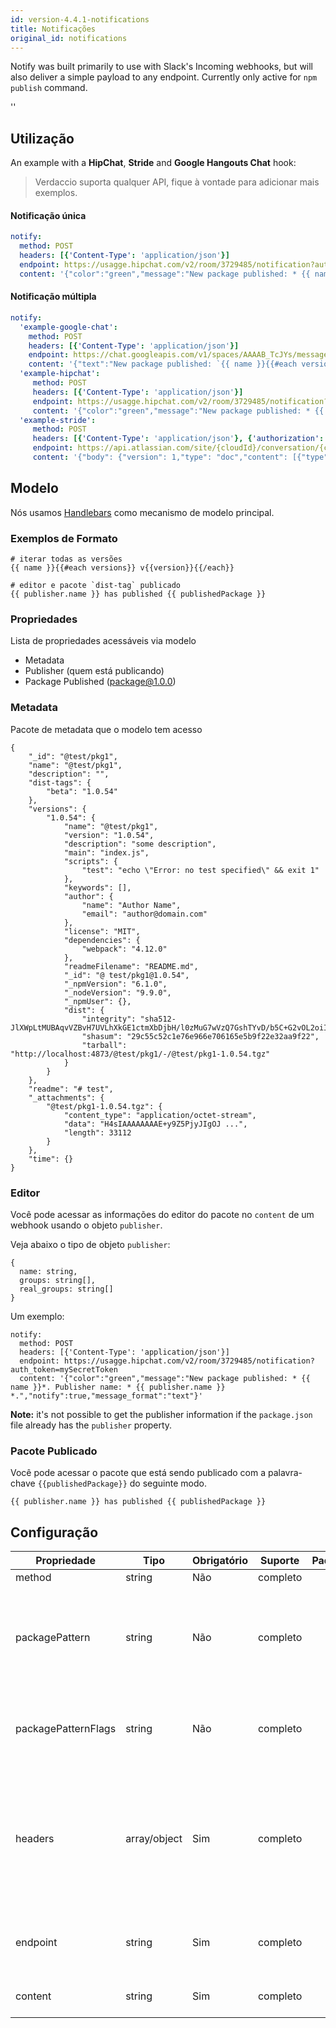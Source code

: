 ```yaml
---
id: version-4.4.1-notifications
title: Notificações
original_id: notifications
---
```


Notify was built primarily to use with Slack's Incoming webhooks, but will also deliver a simple payload to any endpoint. Currently only active for `npm publish` command.

<div id="codefund">''</div>

## Utilização

An example with a **HipChat**, **Stride** and **Google Hangouts Chat** hook:

> Verdaccio suporta qualquer API, fique à vontade para adicionar mais exemplos.

#### Notificação única

```yaml
notify:
  method: POST
  headers: [{'Content-Type': 'application/json'}]
  endpoint: https://usagge.hipchat.com/v2/room/3729485/notification?auth_token=mySecretToken
  content: '{"color":"green","message":"New package published: * {{ name }}*","notify":true,"message_format":"text"}'
```

#### Notificação múltipla

```yaml
notify:
  'example-google-chat':
    method: POST
    headers: [{'Content-Type': 'application/json'}]
    endpoint: https://chat.googleapis.com/v1/spaces/AAAAB_TcJYs/messages?key=myKey&token=myToken
    content: '{"text":"New package published: `{{ name }}{{#each versions}} v{{version}}{{/each}}`"}'
  'example-hipchat':
     method: POST
     headers: [{'Content-Type': 'application/json'}]
     endpoint: https://usagge.hipchat.com/v2/room/3729485/notification?auth_token=mySecretToken
     content: '{"color":"green","message":"New package published: * {{ name }}*","notify":true,"message_format":"text"}'
  'example-stride':
     method: POST
     headers: [{'Content-Type': 'application/json'}, {'authorization': 'Bearer secretToken'}]
     endpoint: https://api.atlassian.com/site/{cloudId}/conversation/{conversationId}/message
     content: '{"body": {"version": 1,"type": "doc","content": [{"type": "paragraph","content": [{"type": "text","text": "New package published: * {{ name }}* Publisher name: * {{ publisher.name }}"}]}]}}'
```

## Modelo

Nós usamos [Handlebars](https://handlebarsjs.com/) como mecanismo de modelo principal.

### Exemplos de Formato

```
# iterar todas as versões
{{ name }}{{#each versions}} v{{version}}{{/each}}

# editor e pacote `dist-tag` publicado
{{ publisher.name }} has published {{ publishedPackage }}
```

### Propriedades

Lista de propriedades acessáveis via modelo

* Metadata
* Publisher (quem está publicando)
* Package Published (package@1.0.0)

### Metadata

Pacote de metadata que o modelo tem acesso

```
{
    "_id": "@test/pkg1",
    "name": "@test/pkg1",
    "description": "",
    "dist-tags": {
        "beta": "1.0.54"
    },
    "versions": {
        "1.0.54": {
            "name": "@test/pkg1",
            "version": "1.0.54",
            "description": "some description",
            "main": "index.js",
            "scripts": {
                "test": "echo \"Error: no test specified\" && exit 1"
            },
            "keywords": [],
            "author": {
                "name": "Author Name",
                "email": "author@domain.com"
            },
            "license": "MIT",
            "dependencies": {
                "webpack": "4.12.0"
            },
            "readmeFilename": "README.md",
            "_id": "@ test/pkg1@1.0.54",
            "_npmVersion": "6.1.0",
            "_nodeVersion": "9.9.0",
            "_npmUser": {},
            "dist": {
                "integrity": "sha512-JlXWpLtMUBAqvVZBvH7UVLhXkGE1ctmXbDjbH/l0zMuG7wVzQ7GshTYvD/b5C+G2vOL2oiIS1RtayA/kKkTwKw==",
                "shasum": "29c55c52c1e76e966e706165e5b9f22e32aa9f22",
                "tarball": "http://localhost:4873/@test/pkg1/-/@test/pkg1-1.0.54.tgz"
            }
        }
    },
    "readme": "# test",
    "_attachments": {
        "@test/pkg1-1.0.54.tgz": {
            "content_type": "application/octet-stream",
            "data": "H4sIAAAAAAAAE+y9Z5PjyJIgOJ ...",
            "length": 33112
        }
    },
    "time": {}
}
```


### Editor

Você pode acessar as informações do editor do pacote no `content` de um webhook usando o objeto `publisher`.

Veja abaixo o tipo de objeto `publisher`:

```
{
  name: string,
  groups: string[],
  real_groups: string[]
}
```

Um exemplo:

```
notify:
  method: POST
  headers: [{'Content-Type': 'application/json'}]
  endpoint: https://usagge.hipchat.com/v2/room/3729485/notification?auth_token=mySecretToken
  content: '{"color":"green","message":"New package published: * {{ name }}*. Publisher name: * {{ publisher.name }} *.","notify":true,"message_format":"text"}'
```

**Note:** it's not possible to get the publisher information if the `package.json` file already has the `publisher` property.

### Pacote Publicado

Você pode acessar o pacote que está sendo publicado com a palavra-chave `{{publishedPackage}}` do seguinte modo.

```
{{ publisher.name }} has published {{ publishedPackage }}
```

## Configuração

| Propriedade         | Tipo         | Obrigatório | Suporte  | Padrão | Descrição                                                                                                        |
| ------------------- | ------------ | ----------- | -------- | ------ | ---------------------------------------------------------------------------------------------------------------- |
| method              | string       | Não         | completo |        | HTTP verb                                                                                                        |
| packagePattern      | string       | Não         | completo |        | Só execute esta notificação se o nome do pacote corresponder à expressão regular                                 |
| packagePatternFlags | string       | Não         | completo |        | Qualquer sinalizador a ser usado com a expressão regular                                                         |
| headers             | array/object | Sim         | completo |        | Se esse terminal exigir headers específicos, configure-os aqui como uma matriz de objetos da key: value objects. |
| endpoint            | string       | Sim         | completo |        | define o endpoint da URL para esta chamada                                                                       |
| content             | string       | Sim         | completo |        | qualquer expressão [Handlebar](https://handlebarsjs.com/)                                                        |

